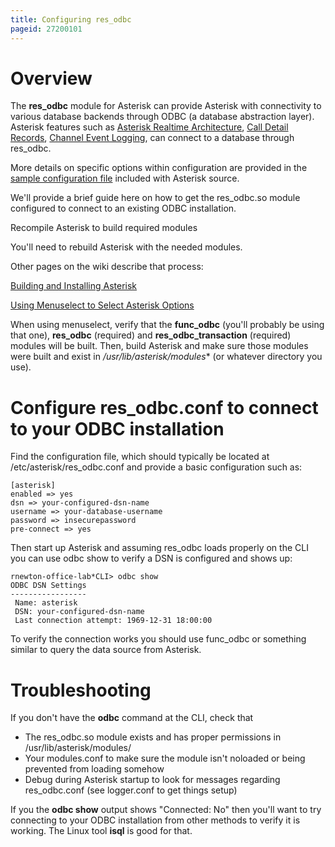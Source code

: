 ```yaml
---
title: Configuring res_odbc
pageid: 27200101
---
```


Overview
========

The **res_odbc** module for Asterisk can provide Asterisk with connectivity to various database backends through ODBC (a database abstraction layer). Asterisk features such as [Asterisk Realtime Architecture](/Fundamentals/Asterisk-Configuration/Database-Support-Configuration/Realtime-Database-Configuration), [Call Detail Records](/Configuration/Reporting/Call-Detail-Records-CDR), [Channel Event Logging](/Configuration/Reporting/Channel-Event-Logging-CEL), can connect to a database through res_odbc.

More details on specific options within configuration are provided in the [sample configuration file](http://svnview.digium.com/svn/asterisk/branches/11/configs/res_odbc.conf.sample?view=markup) included with Asterisk source.

We'll provide a brief guide here on how to get the res_odbc.so module configured to connect to an existing ODBC installation.

Recompile Asterisk to build required modules

You'll need to rebuild Asterisk with the needed modules.

Other pages on the wiki describe that process:

[Building and Installing Asterisk](/Getting-Started/Installing-Asterisk/Installing-Asterisk-From-Source/Building-and-Installing-Asterisk)

[Using Menuselect to Select Asterisk Options](/Getting-Started/Installing-Asterisk/Installing-Asterisk-From-Source/Using-Menuselect-to-Select-Asterisk-Options)

When using menuselect, verify that the **func_odbc** (you'll probably be using that one), **res_odbc** (required) and **res_odbc_transaction** (required) modules will be built. Then, build Asterisk and make sure those modules were built and exist in  */usr/lib/asterisk/modules** (or whatever directory you use).

Configure res_odbc.conf to connect to your ODBC installation
=============================================================

Find the configuration file, which should typically be located at /etc/asterisk/res_odbc.conf and provide a basic configuration such as:

```
[asterisk]
enabled => yes
dsn => your-configured-dsn-name
username => your-database-username
password => insecurepassword
pre-connect => yes

```

Then start up Asterisk and assuming res_odbc loads properly on the CLI you can use odbc show to verify a DSN is configured and shows up:

```
rnewton-office-lab*CLI> odbc show
ODBC DSN Settings
-----------------
 Name: asterisk
 DSN: your-configured-dsn-name
 Last connection attempt: 1969-12-31 18:00:00

```

To verify the connection works you should use func_odbc or something similar to query the data source from Asterisk.

Troubleshooting
===============

If you don't have the **odbc** command at the CLI, check that

* The res_odbc.so module exists and has proper permissions in /usr/lib/asterisk/modules/
* Your modules.conf to make sure the module isn't noloaded or being prevented from loading somehow
* Debug during Asterisk startup to look for messages regarding res_odbc.conf (see logger.conf to get things setup)

If you the **odbc show** output shows "Connected: No" then you'll want to try connecting to your ODBC installation from other methods to verify it is working. The Linux tool **isql** is good for that.

